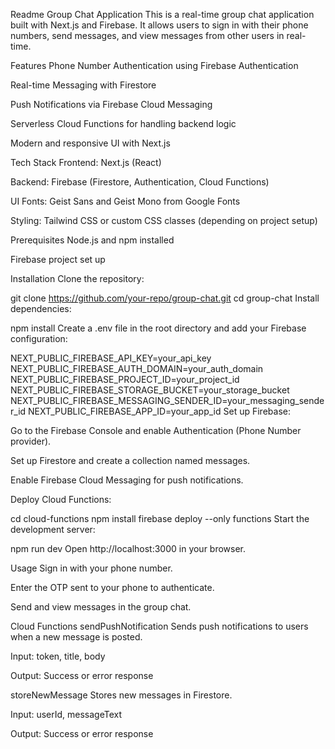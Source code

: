 

Readme
Group Chat Application
This is a real-time group chat application built with Next.js and Firebase. It allows users to sign in with their phone numbers, send messages, and view messages from other users in real-time.

Features
Phone Number Authentication using Firebase Authentication

Real-time Messaging with Firestore

Push Notifications via Firebase Cloud Messaging

Serverless Cloud Functions for handling backend logic

Modern and responsive UI with Next.js

Tech Stack
Frontend: Next.js (React)

Backend: Firebase (Firestore, Authentication, Cloud Functions)

UI Fonts: Geist Sans and Geist Mono from Google Fonts

Styling: Tailwind CSS or custom CSS classes (depending on project setup)


Prerequisites
Node.js and npm installed

Firebase project set up

Installation
Clone the repository:

git clone https://github.com/your-repo/group-chat.git
cd group-chat
Install dependencies:

npm install
Create a .env file in the root directory and add your Firebase configuration:

NEXT_PUBLIC_FIREBASE_API_KEY=your_api_key
NEXT_PUBLIC_FIREBASE_AUTH_DOMAIN=your_auth_domain
NEXT_PUBLIC_FIREBASE_PROJECT_ID=your_project_id
NEXT_PUBLIC_FIREBASE_STORAGE_BUCKET=your_storage_bucket
NEXT_PUBLIC_FIREBASE_MESSAGING_SENDER_ID=your_messaging_sender_id
NEXT_PUBLIC_FIREBASE_APP_ID=your_app_id
Set up Firebase:

Go to the Firebase Console and enable Authentication (Phone Number provider).

Set up Firestore and create a collection named messages.

Enable Firebase Cloud Messaging for push notifications.

Deploy Cloud Functions:

cd cloud-functions
npm install
firebase deploy --only functions
Start the development server:

npm run dev
Open http://localhost:3000 in your browser.

Usage
Sign in with your phone number.

Enter the OTP sent to your phone to authenticate.

Send and view messages in the group chat.

Cloud Functions
sendPushNotification
Sends push notifications to users when a new message is posted.

Input: token, title, body

Output: Success or error response

storeNewMessage
Stores new messages in Firestore.

Input: userId, messageText

Output: Success or error response

